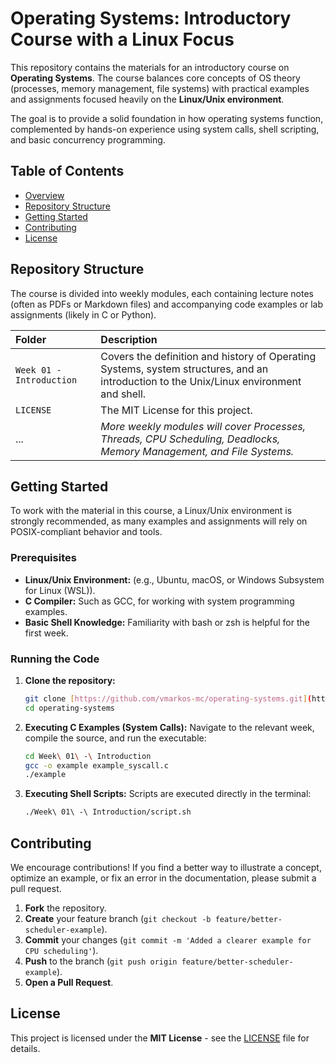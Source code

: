 # Operating Systems: Introductory Course with a Linux Focus

This repository contains the materials for an introductory course on **Operating Systems**. The course balances core concepts of OS theory (processes, memory management, file systems) with practical examples and assignments focused heavily on the **Linux/Unix environment**.

The goal is to provide a solid foundation in how operating systems function, complemented by hands-on experience using system calls, shell scripting, and basic concurrency programming.

## Table of Contents

* [Overview](#-operating-systems-introductory-course-with-a-linux-focus)
* [Repository Structure](#repository-structure)
* [Getting Started](#getting-started)
* [Contributing](#contributing)
* [License](#license)

## Repository Structure

The course is divided into weekly modules, each containing lecture notes (often as PDFs or Markdown files) and accompanying code examples or lab assignments (likely in C or Python).

| Folder | Description |
| :--- | :--- |
| `Week 01 - Introduction` | Covers the definition and history of Operating Systems, system structures, and an introduction to the Unix/Linux environment and shell. |
| `LICENSE` | The MIT License for this project. |
| ... | *More weekly modules will cover Processes, Threads, CPU Scheduling, Deadlocks, Memory Management, and File Systems.* |

## Getting Started

To work with the material in this course, a Linux/Unix environment is strongly recommended, as many examples and assignments will rely on POSIX-compliant behavior and tools.

### Prerequisites

* **Linux/Unix Environment:** (e.g., Ubuntu, macOS, or Windows Subsystem for Linux (WSL)).
* **C Compiler:** Such as GCC, for working with system programming examples.
* **Basic Shell Knowledge:** Familiarity with bash or zsh is helpful for the first week.

### Running the Code

1.  **Clone the repository:**
    ```bash
    git clone [https://github.com/vmarkos-mc/operating-systems.git](https://github.com/vmarkos-mc/operating-systems.git)
    cd operating-systems
    ```

2.  **Executing C Examples (System Calls):**
    Navigate to the relevant week, compile the source, and run the executable:
    ```bash
    cd Week\ 01\ -\ Introduction
    gcc -o example example_syscall.c
    ./example
    ```

3.  **Executing Shell Scripts:**
    Scripts are executed directly in the terminal:
    ```bash
    ./Week\ 01\ -\ Introduction/script.sh
    ```

## Contributing

We encourage contributions! If you find a better way to illustrate a concept, optimize an example, or fix an error in the documentation, please submit a pull request.

1.  **Fork** the repository.
2.  **Create** your feature branch (`git checkout -b feature/better-scheduler-example`).
3.  **Commit** your changes (`git commit -m 'Added a clearer example for CPU scheduling'`).
4.  **Push** to the branch (`git push origin feature/better-scheduler-example`).
5.  **Open a Pull Request**.

## License

This project is licensed under the **MIT License** - see the [LICENSE](LICENSE) file for details.
